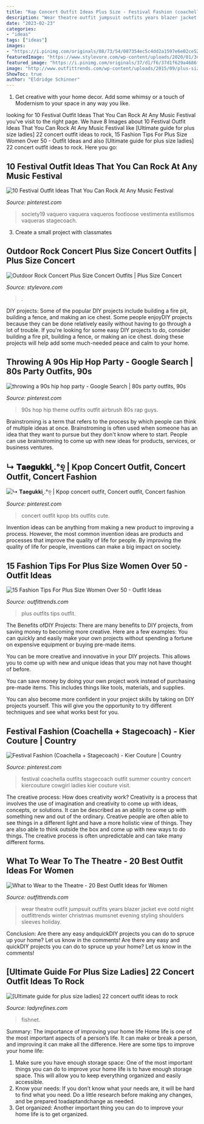 ```yaml
---
title: "Rap Concert Outfit Ideas Plus Size - Festival Fashion (coachella + Stagecoach)"
description: "Wear theatre outfit jumpsuit outfits years blazer jacket eve ootd night outfittrends winter christmas mumsnet evening styling shoulders sleeves holiday"
date: "2023-02-23"
categories:
- "ideas"
tags: ["ideas"]
images:
- "https://i.pinimg.com/originals/08/73/54/087354ec5c4dd2a1597e6e02ce52f645.jpg"
featuredImage: "https://www.stylevore.com/wp-content/uploads/2020/01/3cd8960e802da78247248091e556d1eb.jpg"
featured_image: "https://i.pinimg.com/originals/37/d1/f6/37d1f629a4686f247425f6748729bca8.jpg"
image: "http://www.outfittrends.com/wp-content/uploads/2015/09/plus-size-women-over-50-11.jpg"
ShowToc: true
author: "Eldridge Schinner"
---
```



1. Get creative with your home decor. Add some whimsy or a touch of Modernism to your space in any way you like. 

	

		
looking for 10 Festival Outfit Ideas That You Can Rock At Any Music Festival you've visit to the right page. We have 8 Images about 10 Festival Outfit Ideas That You Can Rock At Any Music Festival like [Ultimate guide for plus size ladies] 22 concert outfit ideas to rock, 15 Fashion Tips For Plus Size Women Over 50 - Outfit Ideas and also [Ultimate guide for plus size ladies] 22 concert outfit ideas to rock. Here you go:
		
    
## 10 Festival Outfit Ideas That You Can Rock At Any Music Festival

<img loading=lazy src="https://i.pinimg.com/736x/e2/d0/bd/e2d0bda3cbdcd8bac3c33b9cf794508d.jpg" onerror="this.onerror=null;this.src='https://tse3.mm.bing.net/th?id=OIP.O_eVv7bDUZsc7TvMS8BwXwHaMJ&amp;pid=15.1';" alt="10 Festival Outfit Ideas That You Can Rock At Any Music Festival">

_Source: pinterest.com_

>society19 vaquero vaquera vaqueros footloose vestimenta estilismos vaqueras stagecoach. 

	

3. Create a small project with classmates

    
## Outdoor Rock Concert Plus Size Concert Outfits | Plus Size Concert

<img loading=lazy src="https://www.stylevore.com/wp-content/uploads/2020/01/3cd8960e802da78247248091e556d1eb.jpg" onerror="this.onerror=null;this.src='https://tse3.mm.bing.net/th?id=OIP.nFT9jUnWYBGTOrS7OzvcjgHaI4&amp;pid=15.1';" alt="Outdoor Rock Concert Plus Size Concert Outfits | Plus Size Concert">

_Source: stylevore.com_

>. 

	

DIY projects: Some of the popular DIY projects include building a fire pit, building a fence, and making an ice chest.
Some people enjoyDIY projects because they can be done relatively easily without having to go through a lot of trouble. If you're looking for some easy DIY projects to do, consider building a fire pit, building a fence, or making an ice chest. doing these projects will help add some much-needed peace and calm to your home.

    
## Throwing A 90s Hip Hop Party - Google Search | 80s Party Outfits, 90s

<img loading=lazy src="https://i.pinimg.com/originals/08/73/54/087354ec5c4dd2a1597e6e02ce52f645.jpg" onerror="this.onerror=null;this.src='https://tse1.mm.bing.net/th?id=OIP.NRHNw-WLCMa3ZiUdgsNiYwAAAA&amp;pid=15.1';" alt="throwing a 90s hip hop party - Google Search | 80s party outfits, 90s">

_Source: pinterest.com_

>90s hop hip theme outfits outfit airbrush 80s rap guys. 

	

Brainstroming is a term that refers to the process by which people can think of multiple ideas at once. Brainstroming is often used when someone has an idea that they want to pursue but they don't know where to start. People can use brainstroming to come up with new ideas for products, services, or business ventures.

    
## ↳ 𝐓𝐚𝐞𝐠𝐮𝐤𝐤𝐢 ᤲ.°୭̥ | Kpop Concert Outfit, Concert Outfit, Concert Fashion

<img loading=lazy src="https://i.pinimg.com/originals/37/d1/f6/37d1f629a4686f247425f6748729bca8.jpg" onerror="this.onerror=null;this.src='https://tse2.mm.bing.net/th?id=OIP.m86yCBiMJec1lrz3yxJMoAHaHU&amp;pid=15.1';" alt="↳ 𝐓𝐚𝐞𝐠𝐮𝐤𝐤𝐢 ᤲ.°୭̥ | Kpop concert outfit, Concert outfit, Concert fashion">

_Source: pinterest.com_

>concert outfit kpop bts outfits cute. 

	

Invention ideas can be anything from making a new product to improving a process. However, the most common invention ideas are products and processes that improve the quality of life for people. By improving the quality of life for people, inventions can make a big impact on society.

    
## 15 Fashion Tips For Plus Size Women Over 50 - Outfit Ideas

<img loading=lazy src="http://www.outfittrends.com/wp-content/uploads/2015/09/plus-size-women-over-50-11.jpg" onerror="this.onerror=null;this.src='https://tse2.mm.bing.net/th?id=OIP.m4hnEPvwEkkoY6HfD08sEwHaJ7&amp;pid=15.1';" alt="15 Fashion Tips For Plus Size Women Over 50 - Outfit Ideas">

_Source: outfittrends.com_

>plus outfits tips outfit. 

	

The Benefits ofDIY Projects:
There are many benefits to DIY projects, from saving money to becoming more creative. Here are a few examples: 
You can quickly and easily make your own projects without spending a fortune on expensive equipment or buying pre-made items. 

You can be more creative and innovative in your DIY projects. This allows you to come up with new and unique ideas that you may not have thought of before. 

You can save money by doing your own project work instead of purchasing pre-made items. This includes things like tools, materials, and supplies. 

You can also become more confident in your project skills by taking on DIY projects yourself. This will give you the opportunity to try different techniques and see what works best for you.

    
## Festival Fashion (Coachella + Stagecoach) - Kier Couture | Country

<img loading=lazy src="https://i.pinimg.com/originals/fd/f0/62/fdf0623f29898db55f96986daa203189.jpg" onerror="this.onerror=null;this.src='https://tse4.mm.bing.net/th?id=OIP.VFwjnwc5M0BAD5iLee_hNAHaLH&amp;pid=15.1';" alt="Festival Fashion (Coachella + Stagecoach) - Kier Couture | Country">

_Source: pinterest.com_

>festival coachella outfits stagecoach outfit summer country concert kiercouture cowgirl ladies kier couture visit. 

	

The creative process: How does creativity work?
Creativity is a process that involves the use of imagination and creativity to come up with ideas, concepts, or solutions. It can be described as an ability to come up with something new and out of the ordinary. Creative people are often able to see things in a different light and have a more holistic view of things. They are also able to think outside the box and come up with new ways to do things. The creative process is often unpredictable and can take many different forms.

    
## What To Wear To The Theatre - 20 Best Outfit Ideas For Women

<img loading=lazy src="http://www.outfittrends.com/wp-content/uploads/2016/04/to3.jpg" onerror="this.onerror=null;this.src='https://tse3.mm.bing.net/th?id=OIP._sWmAdR9IBPbGzzRsP8ClAAAAA&amp;pid=15.1';" alt="What to Wear to the Theatre - 20 Best Outfit Ideas for Women">

_Source: outfittrends.com_

>wear theatre outfit jumpsuit outfits years blazer jacket eve ootd night outfittrends winter christmas mumsnet evening styling shoulders sleeves holiday. 

	

Conclusion: Are there any easy andquickDIY projects you can do to spruce up your home? Let us know in the comments!
Are there any easy and quickDIY projects you can do to spruce up your home? Let us know in the comments!

    
## [Ultimate Guide For Plus Size Ladies] 22 Concert Outfit Ideas To Rock

<img loading=lazy src="https://www.ladyrefines.com/wp-content/uploads/2021/07/CONCERT-OUTFIT-IDEAS-PLUS-SIZE-5-1-3.jpg" onerror="this.onerror=null;this.src='https://tse4.mm.bing.net/th?id=OIP.sWb5968ZI7jvAToyxHhu_gAAAA&amp;pid=15.1';" alt="[Ultimate guide for plus size ladies] 22 concert outfit ideas to rock">

_Source: ladyrefines.com_

>fishnet. 

	

Summary: The importance of improving your home life
Home life is one of the most important aspects of a person’s life. It can make or break a person, and improving it can make all the difference. Here are some tips to improve your home life: 
1. Make sure you have enough storage space: One of the most important things you can do to improve your home life is to have enough storage space. This will allow you to keep everything organized and easily accessible. 
2. Know your needs: If you don’t know what your needs are, it will be hard to find what you need. Do a little research before making any changes, and be prepared toadaptandchange as needed. 
3. Get organized: Another important thing you can do to improve your home life is to get organized.

